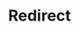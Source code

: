 ﻿---
layout: src/layouts/Redirect.astro
title: Redirect
redirect: /docs/octopus-rest-api/octopus.server.exe-command-line/run
pubDate:  2023-01-01
navSearch: false
navSitemap: false
navMenu: false
---
